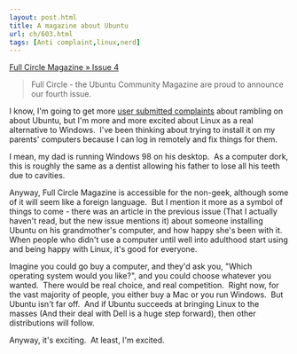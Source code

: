 ```yaml
---
layout: post.html
title: A magazine about Ubuntu
url: ch/603.html
tags: [Anti complaint,linux,nerd]
---
```

[Full Circle Magazine » Issue 4](http://www.fullcirclemagazine.org/issue-4/)

> Full Circle - the Ubuntu Community Magazine are proud to announce our fourth issue.

I know, I'm going to get more [user submitted complaints](http://submissions.complainthub.com) about rambling on about Ubuntu, but I'm more and more excited about Linux as a real alternative to Windows.  I've been thinking about trying to install it on my parents' computers because I can log in remotely and fix things for them.

I mean, my dad is running Windows 98 on his desktop.  As a computer dork, this is roughly the same as a dentist allowing his father to lose all his teeth due to cavities.

Anyway, Full Circle Magazine is accessible for the non-geek, although some of it will seem like a foreign language.  But I mention it more as a symbol of things to come - there was an article in the previous issue (That I actually haven't read, but the new issue mentions it) about someone installing Ubuntu on his grandmother's computer, and how happy she's been with it.  When people who didn't use a computer until well into adulthood start using and being happy with Linux, it's good for everyone.

Imagine you could go buy a computer, and they'd ask you, "Which operating system would you like?", and you could choose whatever you wanted.  There would be real choice, and real competition.  Right now, for the vast majority of people, you either buy a Mac or you run Windows.  But Ubuntu isn't far off.  And if Ubuntu succeeds at bringing Linux to the masses (And their deal with Dell is a huge step forward), then other distributions will follow.

Anyway, it's exciting.  At least, I'm excited.
